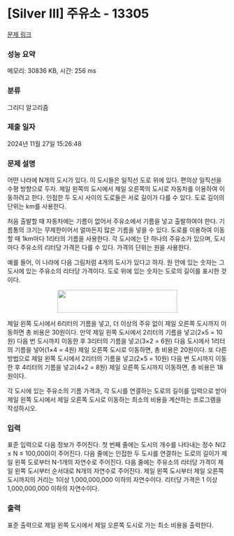 # [Silver III] 주유소 - 13305 

[문제 링크](https://www.acmicpc.net/problem/13305) 

### 성능 요약

메모리: 30836 KB, 시간: 256 ms

### 분류

그리디 알고리즘

### 제출 일자

2024년 11월 27일 15:26:48

### 문제 설명

<p>어떤 나라에 N개의 도시가 있다. 이 도시들은 일직선 도로 위에 있다. 편의상 일직선을 수평 방향으로 두자. 제일 왼쪽의 도시에서 제일 오른쪽의 도시로 자동차를 이용하여 이동하려고 한다. 인접한 두 도시 사이의 도로들은 서로 길이가 다를 수 있다. 도로 길이의 단위는 km를 사용한다.</p>

<p>처음 출발할 때 자동차에는 기름이 없어서 주유소에서 기름을 넣고 출발하여야 한다. 기름통의 크기는 무제한이어서 얼마든지 많은 기름을 넣을 수 있다. 도로를 이용하여 이동할 때 1km마다 1리터의 기름을 사용한다. 각 도시에는 단 하나의 주유소가 있으며, 도시 마다 주유소의 리터당 가격은 다를 수 있다. 가격의 단위는 원을 사용한다.</p>

<p>예를 들어, 이 나라에 다음 그림처럼 4개의 도시가 있다고 하자. 원 안에 있는 숫자는 그 도시에 있는 주유소의 리터당 가격이다. 도로 위에 있는 숫자는 도로의 길이를 표시한 것이다. </p>

<p style="text-align: center;"><img alt="" src="" style="height:52px; width:274px"></p>

<p>제일 왼쪽 도시에서 6리터의 기름을 넣고, 더 이상의 주유 없이 제일 오른쪽 도시까지 이동하면 총 비용은 30원이다. 만약 제일 왼쪽 도시에서 2리터의 기름을 넣고(2×5 = 10원) 다음 번 도시까지 이동한 후 3리터의 기름을 넣고(3×2 = 6원) 다음 도시에서 1리터의 기름을 넣어(1×4 = 4원) 제일 오른쪽 도시로 이동하면, 총 비용은 20원이다. 또 다른 방법으로 제일 왼쪽 도시에서 2리터의 기름을 넣고(2×5 = 10원) 다음 번 도시까지 이동한 후 4리터의 기름을 넣고(4×2 = 8원) 제일 오른쪽 도시까지 이동하면, 총 비용은 18원이다.</p>

<p>각 도시에 있는 주유소의 기름 가격과, 각 도시를 연결하는 도로의 길이를 입력으로 받아 제일 왼쪽 도시에서 제일 오른쪽 도시로 이동하는 최소의 비용을 계산하는 프로그램을 작성하시오.</p>

### 입력 

 <p>표준 입력으로 다음 정보가 주어진다. 첫 번째 줄에는 도시의 개수를 나타내는 정수 N(2 ≤ N ≤ 100,000)이 주어진다. 다음 줄에는 인접한 두 도시를 연결하는 도로의 길이가 제일 왼쪽 도로부터 N-1개의 자연수로 주어진다. 다음 줄에는 주유소의 리터당 가격이 제일 왼쪽 도시부터 순서대로 N개의 자연수로 주어진다. 제일 왼쪽 도시부터 제일 오른쪽 도시까지의 거리는 1이상 1,000,000,000 이하의 자연수이다. 리터당 가격은 1 이상 1,000,000,000 이하의 자연수이다. </p>

### 출력 

 <p>표준 출력으로 제일 왼쪽 도시에서 제일 오른쪽 도시로 가는 최소 비용을 출력한다. </p>

